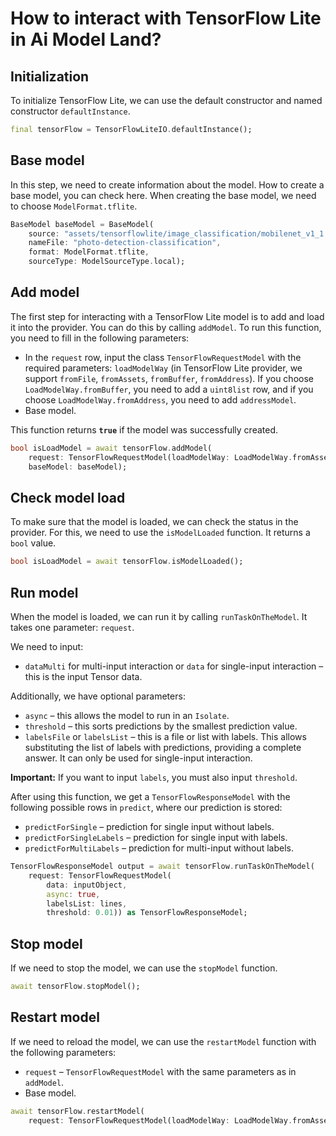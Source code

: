 # **How to interact with TensorFlow Lite in Ai Model Land?**

## **Initialization**

To initialize TensorFlow Lite, we can use the default constructor and named constructor `defaultInstance`.

```dart
final tensorFlow = TensorFlowLiteIO.defaultInstance();
```

## **Base model**

In this step, we need to create information about the model. How to create a base model, you can check here. When creating the base model, we need to choose `ModelFormat.tflite`.

```dart
BaseModel baseModel = BaseModel(
    source: "assets/tensorflowlite/image_classification/mobilenet_v1_1.0_224.tflite",
    nameFile: "photo-detection-classification",
    format: ModelFormat.tflite,
    sourceType: ModelSourceType.local);
```

## **Add model**

The first step for interacting with a TensorFlow Lite model is to add and load it into the provider. You can do this by calling `addModel`. To run this function, you need to fill in the following parameters:

- In the `request` row, input the class `TensorFlowRequestModel` with the required parameters: `loadModelWay` (in TensorFlow Lite provider, we support `fromFile`, `fromAssets`, `fromBuffer`, `fromAddress`). If you choose `LoadModelWay.fromBuffer`, you need to add a `uint8list` row, and if you choose `LoadModelWay.fromAddress`, you need to add `addressModel`.
- Base model.

This function returns **`true`** if the model was successfully created.

```dart
bool isLoadModel = await tensorFlow.addModel(
    request: TensorFlowRequestModel(loadModelWay: LoadModelWay.fromAssets),
    baseModel: baseModel);
```

## **Check model load**

To make sure that the model is loaded, we can check the status in the provider. For this, we need to use the `isModelLoaded` function. It returns a `bool` value.

```dart
bool isLoadModel = await tensorFlow.isModelLoaded();
```

## **Run model**

When the model is loaded, we can run it by calling `runTaskOnTheModel`. It takes one parameter: `request`.

We need to input:

- `dataMulti` for multi-input interaction or `data` for single-input interaction – this is the input Tensor data.

Additionally, we have optional parameters:

- `async` – this allows the model to run in an `Isolate`.
- `threshold` – this sorts predictions by the smallest prediction value.
- `labelsFile` or `labelsList` – this is a file or list with labels. This allows substituting the list of labels with predictions, providing a complete answer. It can only be used for single-input interaction.

**Important:** If you want to input `labels`, you must also input `threshold`.

After using this function, we get a `TensorFlowResponseModel` with the following possible rows in `predict`, where our prediction is stored:

- `predictForSingle` – prediction for single input without labels.
- `predictForSingleLabels` – prediction for single input with labels.
- `predictForMultiLabels` – prediction for multi-input without labels.

```dart
TensorFlowResponseModel output = await tensorFlow.runTaskOnTheModel(
    request: TensorFlowRequestModel(
        data: inputObject,
        async: true,
        labelsList: lines,
        threshold: 0.01)) as TensorFlowResponseModel;
```

## **Stop model**

If we need to stop the model, we can use the `stopModel` function.

```dart
await tensorFlow.stopModel();
```

## **Restart model**

If we need to reload the model, we can use the `restartModel` function with the following parameters:

- `request` – `TensorFlowRequestModel` with the same parameters as in `addModel`.
- Base model.

```dart
await tensorFlow.restartModel(
    request: TensorFlowRequestModel(loadModelWay: LoadModelWay.fromAssets), baseModel: baseModel);
```
